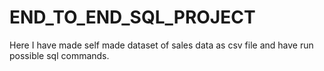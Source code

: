 # END_TO_END_SQL_PROJECT
Here I have made self made dataset of sales data as csv file and  have run possible sql commands.
